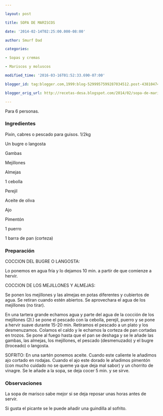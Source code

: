```yaml
---

layout: post

title: SOPA DE MARISCOS

date: '2014-02-14T02:25:00.000-08:00'

author: Smurf Dad

categories:

- Sopas y cremas

- Mariscos y moluscos

modified_time: '2016-03-16T01:52:33.690-07:00'

blogger_id: tag:blogger.com,1999:blog-5299957599287034512.post-43810474948118105

blogger_orig_url: http://recetas-desa.blogspot.com/2014/02/sopa-de-mariscos.html

---
```


Para 6 personas.

<h3>Ingredientes</h3>

Pixin, cabres o pescado para guisos. 1/2kg

Un bugre o langosta

Gambas

Mejillones

Almejas

1 cebolla

Perejil

Aceite de oliva

Ajo

Pimentón

1 puerro

1 barra de pan (corteza)

<h3>Preparación</h3>

COCCION DEL BUGRE O LANGOSTA:

Lo ponemos en agua fría y lo dejamos 10 min. a partir de que comienze a hervir.

COCCION DE LOS MEJILLONES Y ALMEJAS:

Se ponen los mejillones y las almejas en potas diferentes y cubiertos de agua. Se retiran cuando estén abiertos. Se aprovechara el agua de los mejillones (no tirar).

En una tartera grande echamos agua y parte del agua de la cocción de los mejillones (2l.) se pone el pescado con la cebolla, perejil, puerro y se pone a hervir suave durante 15-20 min. Retiramos el pescado a un plato y los desmenuzamos. Colamos el caldo y le echamos la corteza de pan cortadas en trozos. Se pone al fuego hasta que el pan se deshaga y se le añade las gambas, las almejas, los mejillones, el pescado (desmenuzado) y el bugre (troceado) o langosta.

SOFRITO: En una sartén ponemos aceite. Cuando este caliente le añadimos ajo cortado en rodajas. Cuando el ajo este dorado le añadimos pimentón (con mucho cuidado no se queme ya que deja mal sabor) y un chorrito de vinagre. Se le añade a la sopa, se deja cocer 5 min. y se sirve.

<h3>Observaciones</h3>

La sopa de marisco sabe mejor si se deja reposar unas horas antes de servir.

Si gusta el picante se le puede añadir una guindilla al sofrito.

